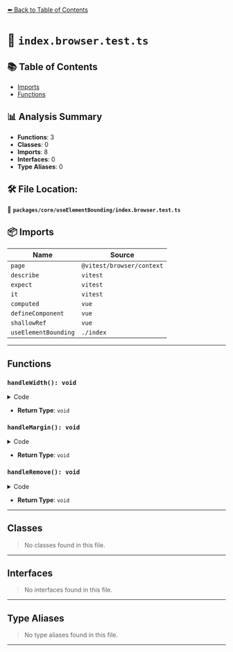 [⬅️ Back to Table of Contents](../../../index.md)

# 📄 `index.browser.test.ts`

## 📚 Table of Contents

- [Imports](#imports)
- [Functions](#functions)

## 📊 Analysis Summary

- **Functions**: 3
- **Classes**: 0
- **Imports**: 8
- **Interfaces**: 0
- **Type Aliases**: 0

## 🛠️ File Location:
📂 **`packages/core/useElementBounding/index.browser.test.ts`**

## 📦 Imports

| Name | Source |
|------|--------|
| `page` | `@vitest/browser/context` |
| `describe` | `vitest` |
| `expect` | `vitest` |
| `it` | `vitest` |
| `computed` | `vue` |
| `defineComponent` | `vue` |
| `shallowRef` | `vue` |
| `useElementBounding` | `./index` |


---

## Functions

### `handleWidth(): void`

<details><summary>Code</summary>

```ts
() => {
      width.value = '34px'
    }
```
</details>

- **Return Type**: `void`
### `handleMargin(): void`

<details><summary>Code</summary>

```ts
() => {
      margin.value = '69px'
    }
```
</details>

- **Return Type**: `void`
### `handleRemove(): void`

<details><summary>Code</summary>

```ts
() => {
      hasElement.value = false
    }
```
</details>

- **Return Type**: `void`

---

## Classes

> No classes found in this file.


---

## Interfaces

> No interfaces found in this file.


---

## Type Aliases

> No type aliases found in this file.


---